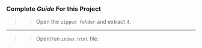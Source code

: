 ### Complete _Guide_ For this Project

>> Open the `zipped folder` and extract it.
***
>> Open/run `index.html` file.